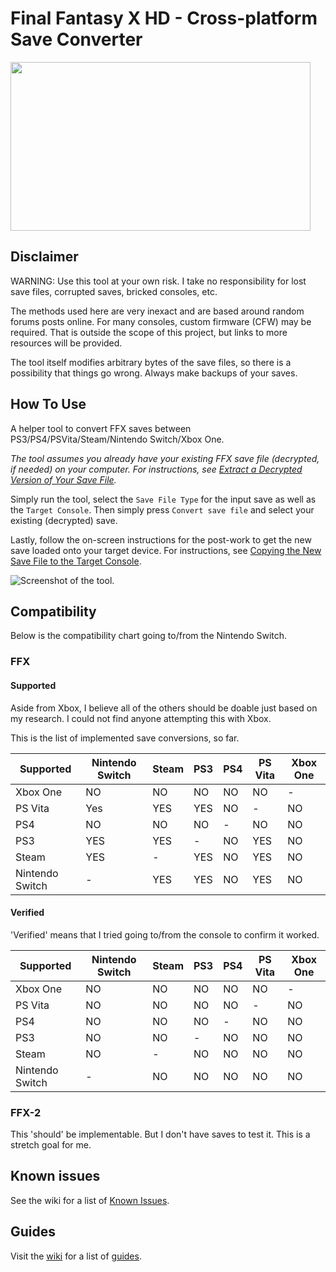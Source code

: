 # Final Fantasy X HD - Cross-platform Save Converter

<img src="https://i.ytimg.com/vi/myDYi0I-cgQ/maxresdefault.jpg" width="480" height="270">

## Disclaimer

WARNING: Use this tool at your own risk. I take no responsibility for lost save files, corrupted saves, bricked consoles, etc.

The methods used here are very inexact and are based around random forums posts online. For many consoles, custom firmware (CFW) may be required. That is outside the scope of this project, but links to more resources will be provided.

The tool itself modifies arbitrary bytes of the save files, so there is a possibility that things go wrong. Always make backups of your saves.

## How To Use

A helper tool to convert FFX saves between PS3/PS4/PSVita/Steam/Nintendo Switch/Xbox One.

*The tool assumes you already have your existing FFX save file (decrypted, if needed) on your computer. For instructions, see [Extract a Decrypted Version of Your Save File](#extract-a-decrypted-version-of-your-save-file).*

Simply run the tool, select the `Save File Type` for the input save as well as the `Target Console`. Then simply press `Convert save file` and select your existing (decrypted) save.

Lastly, follow the on-screen instructions for the post-work to get the new save loaded onto your target device. For instructions, see [Copying the New Save File to the Target Console](#copying-the-new-save-file-to-the-target-console).

![Screenshot of the tool.](https://i.imgur.com/9gtNHnV.png)

## Compatibility

Below is the compatibility chart going to/from the Nintendo Switch.

### FFX

#### Supported 

Aside from Xbox, I believe all of the others should be doable just based on my research. I could not find anyone attempting this with Xbox.

This is the list of implemented save conversions, so far.


| Supported | Nintendo Switch | Steam | PS3 | PS4 |  PS Vita | Xbox One |
|-----------|-----------------|-------|-----|-----|----------|----------|
| Xbox One | NO | NO | NO | NO | NO | - |
| PS Vita | Yes | YES | YES | NO | - | NO |
| PS4 | NO | NO | NO | - | NO | NO |
| PS3 | YES | YES | - | NO | YES | NO |
| Steam | YES | - | YES | NO | YES | NO |
| Nintendo Switch | - | YES | YES | NO | YES | NO |

#### Verified

'Verified' means that I tried going to/from the console to confirm it worked.

| Supported | Nintendo Switch | Steam | PS3 | PS4 |  PS Vita | Xbox One |
|-----------|-----------------|-------|-----|-----|----------|----------|
| Xbox One | NO | NO | NO | NO | NO | - |
| PS Vita | NO | NO | NO | NO | - | NO |
| PS4 | NO | NO | NO | - | NO | NO |
| PS3 | NO | NO | - | NO | NO | NO |
| Steam | NO | - | NO | NO | NO | NO |
| Nintendo Switch | - | NO | NO | NO | NO | NO |

### FFX-2

This 'should' be implementable. But I don't have saves to test it. This is a stretch goal for me.

## Known issues

See the wiki for a list of [Known Issues](https://github.com/mrhappyasthma/Final-Fantasy-X-HD-Cross-platform-Save-Converter/wiki/Known-Issues).

## Guides

Visit the [wiki](https://github.com/mrhappyasthma/Final-Fantasy-X-HD-Cross-platform-Save-Converter/wiki) for a list of [guides](https://github.com/mrhappyasthma/Final-Fantasy-X-HD-Cross-platform-Save-Converter/wiki#guides).
